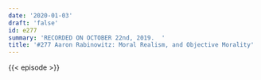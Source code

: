 ```yaml
---
date: '2020-01-03'
draft: 'false'
id: e277
summary: 'RECORDED ON OCTOBER 22nd, 2019.  '
title: '#277 Aaron Rabinowitz: Moral Realism, and Objective Morality'
---
```

{{< episode >}}
